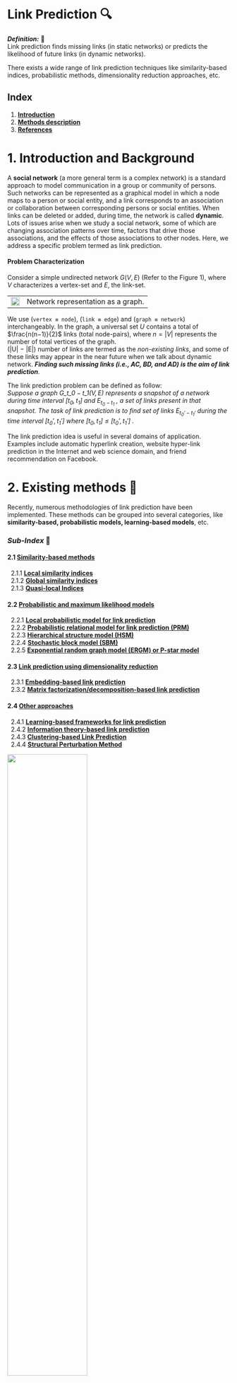 # **Link Prediction** :mag:
***Definition:*** :key:<br>
Link prediction finds missing links (in static networks) or predicts the likelihood of future links (in dynamic networks).

There exists a wide range of link prediction techniques like similarity-based indices, probabilistic methods, dimensionality reduction approaches, etc.

## **Index**
1. [**Introduction**](#1-introduction-and-background)
2. [**Methods description**](#2-existing-methods-📑)
3. [**References**](#references)


# 1. **Introduction and Background**
A **social network** (a more general term is a complex network) is a standard approach to model communication in a group or community of persons. Such networks can be represented as a graphical model in which a node maps to a person or social entity, and a link corresponds to an association or collaboration between corresponding persons or social entities. When links can be deleted or added, during time, the network is called **dynamic**. Lots of issues arise when we study a social network, some of which are changing association patterns over time, factors that drive those associations, and the effects of those associations to other nodes. Here, we address a specific problem termed as link prediction.

#### **Problem Characterization**
Consider a simple undirected network $G(V, E)$ (Refer to the Figure 1), where $V$ characterizes a vertex-set and $E$, the link-set.

|   |   |
| - | - |
|<img src="imgs/img1.png" width="100%" height="100%"> | Network representation as a graph. |



We use (`vertex ≡ node`), (`link ≡ edge`) and (`graph ≡ network`) interchangeably. In the graph, a universal set $U$ contains a total of $\frac{n(n−1)}{2}$ links (total node-pairs), where $n = |V|$ represents the number of total vertices of the
graph. <br>
(|U| − |E|) number of links are termed as the *non-existing links*, and some of these links may appear in the near future when we talk about dynamic network. ***Finding such missing links (i.e., AC, BD, and AD) is the aim of link prediction***.

The link prediction problem can be defined as follow:<br>
*Suppose a graph* $\mathit{G\_{t\_0 − t\_1} (V, E)}$ *represents a snapshot of a network during time interval* $\mathit{[t_0 ,t_1]}$ *and* $\mathit{E_{t_0 − t_1}}$ *, a set of links  present in that snapshot. The task of link prediction is to find set of links* $\mathit{E_{t_0' − t_1'}}$ *during the time interval* $\mathit{[t_0' ,t_1']}$ *where* $\mathit{[t_0 ,t_1] \leq [t_0' ,t_1']}$ *.*

The link prediction idea is useful in several domains of application. Examples include automatic hyperlink creation, website hyper-link prediction in the Internet
and web science domain, and friend recommendation on Facebook.

# 2. **Existing methods** :bookmark_tabs:
Recently, numerous methodologies of link prediction have been implemented. These methods can be grouped into several categories, like **similarity-based, probabilistic models, learning-based models**, etc.

### ***Sub-Index*** :open_file_folder:
#### 2.1 [**Similarity-based methods**](#21-similarity-based-methods) <br>
&nbsp;&nbsp;2.1.1 [**Local similarity indices**](#211-local-similarity-indices)<br>
&nbsp;&nbsp;2.1.2 [**Global similarity indices**](#212-global-similarity-indices)<br>
&nbsp;&nbsp;2.1.3 [**Quasi-local Indices**](#213-quasi-local-indices)<br>
#### 2.2 [**Probabilistic and maximum likelihood models**](#22-probabilistic-and-maximum-likelihood-models) <br>
&nbsp;&nbsp;2.2.1 [**Local probabilistic model for link prediction**](#221-local-probabilistic-model-for-link-prediction)<br>
&nbsp;&nbsp;2.2.2 [**Probabilistic relational model for link prediction (PRM)**](#222-probabilistic-relational-model-for-link-prediction-prm)<br>
&nbsp;&nbsp;2.2.3 [**Hierarchical structure model (HSM)**](#223-hierarchical-structure-model-hsm)<br>
&nbsp;&nbsp;2.2.4 [**Stochastic block model (SBM)**](#224-stochastic-block-model-sbm)<br>
&nbsp;&nbsp;2.2.5 [**Exponential random graph model (ERGM) or P-star model**](#225-exponential-random-graph-model-ergm-or-p-star-model)<br>
#### 2.3 [**Link prediction using dimensionality reduction**](#23-link-prediction-using-dimensionality-reduction) <br>
&nbsp;&nbsp;2.3.1 [**Embedding-based link prediction**](#231-embedding-based-link-prediction)<br>
&nbsp;&nbsp;2.3.2 [**Matrix factorization/decomposition-based link prediction**](#232-matrix-factorizationdecomposition-based-link-prediction)<br>
#### 2.4 [**Other approaches**](#24-other-approaches) <br>
&nbsp;&nbsp;2.4.1 [**Learning-based frameworks for link prediction**](#241-learning-based-frameworks-for-link-prediction)<br>
&nbsp;&nbsp;2.4.2 [**Information theory-based link prediction**](#242-information-theory-based-link-prediction)<br>
&nbsp;&nbsp;2.4.3 [**Clustering-based Link Prediction**](#243-clustering-based-link-prediction)<br>
&nbsp;&nbsp;2.4.4 [**Structural Perturbation Method**](#244-structural-perturbation-method)<br>

<img src="imgs/img2.jpg" width="60%" height="60%"> 

## 2.1 **Similarity-based methods**
Similarity-based metrics are the simplest one in link prediction, in which for each pair $x$ and $y$, a similarity score $S(x, y)$ is calculated. The score $S(x, y)$ is based on the structural or node’s properties of the considered pair. The non-observed links (i.e., $U − E^T$ ) are assigned scores according to their similarities. **The pair of nodes having a higher score represents the predicted link between them**. The similarity measures between every pair *can be calculated using several properties of the network*, one of which is structural property. Scores based on this property can be grouped in several categories like **local and global**, and so on.

### 2.1.1 **Local similarity indices**
Local indices are generally calculated using information about common neighbors and node degree. These indices **consider immediate neighbors of a node**. The following are some examples of local similarity indices with a description and method to calculate them:
- `Common Neighbors (CN)`: In a given network or graph, the size of common neighbors for a given pair of nodes $x$ and $y$ is calculated as the size of the intersection of the two nodes neighborhoods ( $\Gamma$ ).
    $$S(x, y) = |\Gamma(x) \cap \Gamma(y)|$$
    The likelihood of the existence of a link between x and y increases with the number of common neighbors between them.
- `Jaccard Coefficient`: This metric is similar to the Common Neighbors. Additionally, it normalizes the above score, as given below:
    $$S(x, y) = \frac{|\Gamma(x) \cap \Gamma(y)|}{|\Gamma(x) \cup \Gamma(y)|}$$
    The Jaccard coefficient is defined as the probability of selection of common neighbors of pairwise vertices from all the neighbors of either vertex. The pairwise Jaccard score increases with the number of common neighbors between the two vertices considered. Some researcher (**Liben-Nowell et al.**) demonstrated that this similarity metric **performs worse** as compared to Common Neighbors.
- `Adamic/Adar Index (AA)`: Adamic and Adar presented a metric to calculate a similarity score between two web pages based on shared features, which are further used in link prediction after some modification
    $$S(x, y) = \sum_{z \in \Gamma(x) \cap \Gamma(y)} \frac{1}{log k_z}$$
    where $k_z$ is the degree of the node $z$. It is clear from the equation that more weights are assigned to the common neighbors having smaller degrees. This is also intuitive in the real-world scenario, for example, a person with more number of friends spend less time/resource with an individual friend as compared to the less number of friends.
- `Preferential Attachment (PA)`: The idea of preferential attachment is applied to generate a growing scale-free network. The term **growing** represents the incremental nature of nodes over time in the network. The likelihood incrementing new connection associated with a node $x$ is proportional to $k_x$ , the degree of the node. Preferential attachment score between two nodes x and y can be computed as:
    $$S(x, y) = k_x k_y$$
    This index shows the worst performance on most networks. The **simplicity**
(as it requires the least information for the score calculation) and the **computational time** of this metric are the main advantages. PA shows better results if larger degree nodes are densely connected, and lower degree nodes are rarely connected. In the above equation, summation can also be used instead of multiplication as an aggregate function.
- `Resource Allocation Index (RA)`: Consider two non-adjacent vertices $x$ and $y$. Suppose node $x$ sends some resources to $y$ through the common nodes of both $x$ and $y$ then the similarity between the two vertices is computed in terms of **resources sent** from $x$ to $y$. This is expressed mathematically as:
    $$S(x, y) = \sum_{z \in \Gamma(x) \cap \Gamma(y)} \frac{1}{k_z}$$
    The difference between **RA** and **AA** is that the RA index heavily penalizes to higher degree nodes compared to the AA index. Prediction results of these indices become almost the same for smaller average degree networks. This index
shows good performance on heterogeneous networks with a high clustering coefficient, especially on transportation networks.
- `Cosine similarity or Salton Index (SI)`: This similarity index between two records (documents) is measured by calculating the Cosine of the angle between them. The metric is all about the orientation and not magnitude. The Cosine similarity can be computed as
    $$S(x, y) = \frac{|\Gamma(x) \cap \Gamma(y)|}{\sqrt{(k_x k_y)}}$$
- `Sorensen Index`: It is very similar to the Jaccard index. **McCune et al.** show that it **is more robust than Jaccard against the outliers**.
    $$S(x, y) = \frac{2|\Gamma(x) \cap \Gamma(y)|}{k_X + k_y}$$
- `CAR-based Common Neighbor Index (CAR)`: CAR-based indices are presented based on the assumption that the link existence between two nodes is more likely if their common neighbors are members of a local community (local-community-paradigm (LCP) theory). In other words, the likelihood existence increases with the number of links among the common neighbors (local community links (LCLs)) of the seed node pair as described in the following figure.
    $$S(x, y) = CN(x, y) \text{ x } LCL(x, y) = CN(x, y) \text{ x } \sum_{z \in \Gamma(x) \cap \Gamma(y)} \frac{|\gamma(z)|}{2} $$
    where $CN(x, y) = |\Gamma(x) ∩ \Gamma(y)|$ is number of common neighbors. $LCL(x, y)$ refers to the number of local community links which are defined as the links among the common neighbors of seed nodes x and y. $\gamma(z)$ is the subset of neighbors of node $z$ that are also common neighbors of $x$ and $y$. <br>
    <img src="imgs/img3.png" width="70%" height="70%"> 
- `CAR-based Adamic/Adar Index (CAA)`: If $LCL$ is considered as an accuracy enhancer, then the $CAA$ index is obtained by incorporating the $LCL$ theory to the well known AA index and mathematically expressed by the equation given below.
    $$S(x, y) = \sum_{z \in \Gamma(x) \cap \Gamma(y)} \frac{|\gamma(z)|}{\log_2(k_z)} $$
- `CAR-based Resource Allocation Index (CRA)`: Is a general application of the LCL theory to other indices and generate the CRA index by incorporating this concept into the existing RA index of the literature. Mathematically, the CRA can be expressed as
    $$S(x, y) = \sum_{z \in \Gamma(x) \cap \Gamma(y)} \frac{|\gamma(z)|}{k_z}$$
- `CAR-based Preferential Attachment Index (CPA)`: This is the preferential attachment index based on the CAR index. CPA is obtained by incorporating the LCL theory to the original PA method and expressed mathematically by
    $$S(x, y) = e_x e_y + e_x CAR(x, y) + e_y CAR(x, y) + CAR(x, y)^2$$
    where $e_x$ is the number of neighbors of $x$ not shared by $y$ and $CAR(x, y)$ is the similarity score of the node pair $x$ and $y$ using CAR index. <br>
    CAR-based methods listed above show the best performance on LCP networks. The LCP networks are related to dynamic and heterogeneous systems and facilitate network evolution of social and biological networks.
- `Hub Promoted Index (HPI)`: This similarity index promotes the formation of links between the sparsely connected nodes and hubs. It also tries to prevent links formation between the hub nodes. This similarity metric can be expressed mathematically as
    $$S(x, y) = \frac{|\Gamma(x) \cap \Gamma(y)|}{min(k_x, k_y)}$$
- `Hub Depressed Index (HDI)`: This index is the same as the previous one but with the opposite goal as it avoids the formation of links between hubs and low degree nodes in the networks. The Hub depressed index promotes the links evolution between the hubs as well as the low degree nodes. The mathematical expression for this index is given below.
    $$S(x, y) = \frac{|\Gamma(x) \cap \Gamma(y)|}{max(k_x, k_y)}$$
- `Local Naive Bayes-based Common Neighbors (LNBCN)`: The above similarity indices are somehow based on common neighbors of the node pair where each of the which are equally weighted. This method is based on the Naive Bayes theory and arguments that different common neighbors play different role in the network and hence contributes differently to the score function computed for non-observed node pairs
    $$S(x, y) = \sum_{z \in \Gamma(x) \cap \Gamma(y)} [log(\frac{C(z)}{1 - C(z)}) + log(\frac{1 - \rho}{\rho})]$$
    where $C(z)$ is node clustering coefficient and $\rho$ is the network density expressed as
    $$\rho = \frac{|E|}{n(n-1)/2}$$
- `Leicht-Holme-Newman Local Index (LHNL)`: The logic below this index is that two vertices are similar to each other if their corresponding neighbors are self-similar to themselves. This score is defined by the ratio of the path of length two that exits between two vertices and the expected path of the same length between them.
    $$S(x, y) = \frac{|\Gamma(x) \cap \Gamma(y)|}{k_x k_y}$$
- `Node Clustering Coefficient (CCLP)`: This index is also based on the clustering coefficient property of the network in which the clustering coefficients of all the common neighbors of a seed node pair are computed and summed to find the final similarity score of the pair. Mathematically
    $$S(x, y) = \sum_{z \in \Gamma(x) \cap \Gamma(y)} C(z)$$
    where
    $$C(z) = \frac{t(z)}{k_z(k_z - 1)}$$
    is clustering coefficient of the node $z$ and $t(z)$ is the total triangles passing through the node $z$.
- `Node and Link Clustering coefficient (NLC)`: This similarity index is based on the basic topological feature of a network called ”*Clustering Coefficient*”. The
clustering coefficients of both nodes and links are
incorporated to compute the similarity score.
    $$S(x, y) = \sum_{z \in \Gamma(x) \cap \Gamma(y)} \frac{|\Gamma(x) \cap \Gamma(z)|}{k_z -1} \text{ x }C(z) + \frac{|\Gamma(y) \cap \Gamma(z)|}{k_z -1} \text{ x }C(z)$$

<br>

### 2.1.2 **Global similarity indices**
Global indices are computed using entire topological information of a network. The computational complexities of such methods are higher and seem to be infeasible for large networks.
- `Katz Index`([reference paper](https://link.springer.com/article/10.1007/BF02289026)): This index can be considered as a variant of the shortest path metric. It directly aggregates over all the paths between x and y and dumps exponentially for longer paths to penalize them. It can be expressed mathematically as:
    $$S(x, y) = \sum_{l = 1}^{\infty}\beta^l|paths_{x, y}^{<l>}| = \sum_{l = 1}^{\infty}\beta^l(A)^l_{x, y}$$
    where, $paths_{x, y}^{<l>}$ is considered as the set of total $l$ length paths between $x$ and $y$, $\beta$ is a damping factor that controls the path weights and A is the adjacency matrix. For the convergence of above equation,
    $$\beta < \frac{1}{\lambda_1} $$
    where $\lambda_1$ is the maximum eigenvalue of the matrix A. <br>
    If 1 is added to each element of the diagonal of the resulting similarity matrix S, this expression can be written in matrix terms as
    $$S = \beta AS + I$$
    where $I$ is the identity matrix of the proper dimension. The similarity between all pairs of nodes can be directly computed using the closed-form by rearranging for $S$ in the previous expression and subtracting the previously added 1 to the elements in the diagonal. Katz score for each pair of nodes in the network is calculated by finding the similarity matrix as
    $$S = (I − \beta A)^{− 1} − I$$
    The computational complexity of the given metric is high, and it can be roughly estimated to be cubic complexity which is not feasible for a large network.
- `Random Walk with Restart (RWR)`: Let $\alpha$ be a probability that a random walker iteratively moves to an arbitrary neighbor and returns to the same starting vertex with probability $(1 − \alpha)$. Consider $q_{xy}$ to be the probability that a random walker who starts walking from vertex $x$ and located at the vertex $y$ in steady-state. Now, this probability of walker to reach the vertex $y$ is expressed mathematically as
    $$\overrightarrow{q_x} = \alpha P^T \overrightarrow{q_x} + (1-\alpha) \overrightarrow{e_x}$$
    where $\overrightarrow{e_x}$ is the seed vector of length $|V|$ (i.e., the total number of vertices in the graph). This vector consists of zeros for all components except the elements $x$ itself. The transition matrix $P$ can be expressed as
    $$\overrightarrow{q_x} = (1-\alpha)(I - \alpha P^T)^{-1} \overrightarrow{e_x}$$
    Since this similarity is not symmetric, the final score between the node pair (x, y) can be computed as
    $$S(x, y) = q_{xy} + q_{yx}$$
    It is clear from the above equation that matrix inversion is required to solve, which is quite expensive and prohibitive for large networks.
- `Shortest Path`: The inverse relation between the similarity and length of the shortest path is captured by the following mathematical equation given below.
    $$S(x, y) = -|d(x, y)|$$
    where Dijkstra algorithm is applied to efficiently compute the shortest path d(x, y) between the node pair (x, y). The prediction accuracy of this index is low compared to most local indices.
- `Leicht-Holme-Newman Global Index (LHNG)`: This global index is based on the principle that two nodes are similar if either of them has an immediate neighbor, which is similar to the other node. This is a recursive definition of similarity where a termination condition is needed. The termination condition is introduced in terms of self-similarity, i.e., a node is similar to itself. Thus, the similarity score equation consists of two terms: first, the neighbor similarity, and the second, self-similarity, as given below.
    $$S(x, y) = \phi  \sum_z A_{x, z} S_{z, y} + \psi \delta_{x, y}$$
    Here, the first term is neighborhood similarity and the second term is self-similarity. $\psi$ and $\phi$ are free parameters that make a balance between these two terms. When the free parameter $\psi$ = 1, this index resembles to the Katz index.
- `Cosine based on L+ (Cos+)`: Laplacian matrix is extensively used as an alternative representation of graphs in spectral graph theory. This matrix can be defined as $L = D − A$, where, $D$ is the diagonal matrix consisting of the degrees of each node of the matrix and $A$ is the adjacency matrix of the graph. The pseudo-inverse of the matrix defined by Moore-Penrose is represented as $L^+$ and each entry of this matrix is used to represent the similarity score between the two corresponding nodes. The most common way to compute this pseudo-inverse is by computing the **singular value decomposition (SVD)** of the Laplacian matrix [ $(L = U \Sigma V^T) $, where $U$ and $V$ are left and right singular vectors of $SVD$ ] as follows
    $$L^+ = V \Sigma^+ U^T$$
    $\Sigma^+$ is obtained by taking the inverse of each nonzero element of the $\Sigma$. Further, the similarity between two nodes $x$ and $y$ can be computed using any inner product measure such as Cosine similarity given as
    $$S(x, y) = \frac{L_{x, y}^+}{\sqrt{L_{x, x}^+ L_{y, y}^+}}$$
- `Average Commute Time (ACT)`: This index is based on the random walk concept. A random walk is a Markov chain which describes the movements of a walker. It defined as the average number of movements/steps required by a random walker to reach the destination node $y$, and come back to the starting node $x$. If $m(x, y)$ be the number of steps required by the walker to reach $y$ from $x$, then the following expression captures this concept.
    $$n(x, y) = |E| (l_{xx}^+ + l_{yy}^+ - 2l_{xy}^+) $$
    where $l_{xy}^+$ denotes the $(x, y)$ entry of the matrix $L^+$ . Pseudo-inverse of the Laplacian, $L^+$ can be computed as
    $$L^+ = (L - \frac{ee^T}{n})^{-1} + \frac{ee^T}{n}$$
    where $e$ is a column vector consisting of 1’s. <br>
    Smaller value of this equation will represent higher similarity. The final expression is the following
    $$S(x, y) = \frac{1}{l_{xx}^+ + l_{yy}^+ - 2l_{xy}^+}$$
- `Normalized Average Commute Time (NACT)`: This is a variant of ACT that takes into account node degrees. For a high degree node (hub) $y$, $m(x, y)$ is usually small regardless of $x$, the similarity measure is normalized with stationary distribution $\pi$ of the Markov chain describing random walker on the graph. This normalized measure can be computed with the following equation
    $$S(x, y) = \frac{1}{(m(x, y)\pi_y + m(y, x)\pi_x)}$$
- `Matrix Forest Index (MF)`: his index is based on the concept of spanning tree which is defined as the subgraph that spans total nodes without forming any cycle. The spanning tree may contain total or less number of links as compared to the original graph. Chebotarev and Shamis proposed a theorem called matrix-forest theorem which states that the number of spanning tree in a graph is equal to the co-factor of any entry of Laplacian matrix of the graph. Here, the term forest represents the union of all rooted disjoint spanning trees. The similarity between two nodes $x$ and $y$ can be computed with the equation given below
    $$S = (I + L)^{-1}$$
    where $(I + L)\_{(x,y)}$ is the number of spanning rooted forests ( $x$ as root ) consisting of both the nodes $x$ and $y$. Moreover, this quantity is equal to the co-factor of $(I + L)_{(x,y)}$ .
- `SimRank`: This is a measure of structural context similarity and shows object-to-object relationships. It is not domain-specific and recommends to apply in directed or mixed networks. The basic assumption of this measure is that two objects are similar if they are related to similar objects. SimRank computes how soon two random walkers meet each other, starting from two different positions. This measure can be represented in matrix form as
    $$S(x,y) = \alpha W^T SW + (1 - \alpha)I$$
    where, $\alpha \in (0, 1)$ is a constant. $W$ is the transformation matrix and computed by normalizing each column of adjacency matrix $A$ as $W_{ij} = \frac{a_{ij}}{\sum_{k=1}^{n}}$ <br>
    The computational complexity of this measure is high for a large network, and to reduce its time, the authors suggest pruning recursive branches.
- `Rooted Pagerank (RPR)`: The idea of PageRank was originally proposed to rank the web pages based on the importance of those pages. The algorithm is based on the assumption that a random walker randomly goes to a web page with probability $\alpha$ and follows hyper-link embedded in the page with probability $(1 − \alpha)$. Chung et al. used this concept incorporated with a random walk in link prediction framework. The importance of web pages, in a random walk, can be replaced by stationary distribution. The similarity between two vertices $x$ and $y$ can be measured by the stationary probability of $y$ from $x$ in a random walk where the walker moves to an arbitrary neighboring vertex with probability $\alpha$ and returns to $x$ with probability $(1 − \alpha)$. Mathematically, this score can be computed for all pair of vertices as
    $$RPR = (1 - \alpha)(I - \alpha \hat{N})^{-1}$$
    where $\hat{N} = D^{−1} A$ is the normalized adjacency matrix with the diagonal degree matrix $D[i, i] = \sum_j A[i, j]$.

<br>

### 2.1.3 **Quasi-local Indices**
Quasi-local indices have been introduced as a trade-off between local and global approaches or performance and complexity. These metrics are as efficient to compute as local indices. Some of these indices extract the entire topological information of the network. The time complexities of these indices are still below compared to the global approaches.
- `Local Path Index (LP)`: This metric has the intent to furnish a good trade-off between accuracy and computational complexity. The metric is expressed mathematically as 
    $$S^{LP} = A^2 + \epsilon A^3$$
    where $|epsilon$ represents a free parameter. Clearly, the measurement converges to common neighbor when $\epsilon = 0$. If there is no direct connection between $x$ and $y$, $(A^3)_{xy}$ is equated to the total different paths of length 3 between $x$ and $y$. The index can also be expanded to generalized form
    $$S^{LP} = A^2 + \epsilon A^3 + \epsilon^2 A^4 + ... + \epsilon^{(n−2)} A^n$$
    where $n$ is the maximal order. Computing this index becomes more complicated with the increasing value of $n$. The LP index outperforms the proximity-based indices, such as RA, AA, and CN.
- `Path of Length 3 (L3)`: Georg Simmel, a German sociologist, first coined the concept “triadic closure” and made popular by Mark Granovetter in his work “*The Strength of Weak Ties*”. The authors proposed a similarity index in protein-protein interaction (PPI) network, called ***path of length 3 (or L3)*** published in the Nature Communication. They experimentally show that the triadic closure principle (TCP) does not work well with PPI networks. They showed the paradoxical behavior of the TCP (i.e., the path of length 2), which does not follow the structural and evolutionary mechanism that governs protein interaction. The TCP predicts well to the interaction of self-interaction proteins (SIPs), which are very small (4%) in PPI networks and fails in prediction between SIP and non SIP that amounts to 96%. They showed that the L3 index performs well in such conditions and give mathematical expression to compute this index as
    $$S(x, y) = \sum \frac{a_{x,u} a_{u,v} a_{v,y}}{k_u k_v}$$
- `Similarity based on Local Random Walk and Superposed Random Walk (LRW and SRW)`: This metric propose a new similarity measures by exploiting the random walk concept on graphs with limited walk steps. They defined node similarity based on random walks of lower computational complexity compared to the other random walk based methods. Given a random walker, starting from the node $x$, the probability of reaching the random walker to the node $y$ in $t$ steps is
    $$\overrightarrow{\pi}\_x(t) = P^T \overrightarrow{\pi}\_x(t-1)$$
    where $\overrightarrow{\pi}\_x(0)$ is a column vector with $x^{th}$ element as 1 while others are 0’s and $P^T$ is the transpose of the transition probability matrix $P$. $P_{xy}$ entry of this matrix defines the probability of a random walker at node $x$ will move to the next node $y$. It is expressed as $P_{xy} = \frac{a_{kx}}{k_x}$ , where $a_{xy}$ is 1 when there is a link between $x$ and $y$ and 0, otherwise. The authors computed the similarity score ( $LRW$ ) between two nodes based on the above concept as
    $$S^{LRW}(x, y) = \frac{k_x}{2|E|}\pi_{xy}(t) + \frac{k_y}{2|E|}\pi_{xy}(t)$$
    This similarity measure focus on only few steps covered by the random walker (hence quasi-local) and not the stationary state compared to other approaches. <br> 
    Random walk based methods suffer from the situation where a random walker moves far away with a certain probability from the target node whether the target node is closer or not. This is an obvious problem in social networks that show a high clustering index i.e., clustering property of the social networks. This degrades the similarity score between the two nodes and results in low prediction accuracy. One way to counter this problem is that continuously release the walkers at the starting point, which results in a higher similarity between the target node and the nearby nodes. By superposing the contribution of each walker (walkers move independently), SRW is expressed as
    $$S^{SRW} (x, y) (t) = \sum_{l=1}^{t} S^{LRW} (l)$$

### **Some Remarks**:
Similarity-based approaches mostly focus on the structural properties of the networks to compute the similarity score. <br> 
***Local approaches*** consider, in general, neighborhood information (direct neighbors or neighbors of neighbor), which take less time for computation. This is the property that makes the local approaches feasible for massive real-world network datasets.  <br>
***Global approaches*** consider the entire structural information of the network; that is why time required to capture this information is more than local and quasi-local approaches. Also, sometimes, entire topological information may not be available at the time of computation, especially in a decentralized environment. So, parallelization over the global approaches may not possible or very complex compared to the local and quasi-local approaches. The performance or prediction accuracy of these approaches (i.e., global approaches) is better compared to local and quasi-local. <br>
***Quasi-local approaches*** extract more structural information than local and somehow less information compared to the global.

## 2.2 **Probabilistic and maximum likelihood models**
For a given network $G(V, E)$, ***the probabilistic model optimizes an objective function to set up a model that is composed of several parameters***. Observed data of the given network can be estimated by this model nicely. At that point, the likelihood of the presence of a non-existing link $(i, j)$ is evaluated using conditional probability $P(A_{i j} = 1 | \Theta )$. Several `probabilistic models` and `maximum likelihood models` have been proposed in the literature to **infer missing links in the networks**. 

**The probabilistic models normally require more information like node or edge attribute knowledge in addition to structural information** Extracting these attribute information is not easy; moreover, the parameter tuning is also a big deal in such models that limit their applicability. *Maximum likelihood methods are complex and time-consuming*, so these models are not suitable for real large networks.

### 2.2.1 **Local probabilistic model for link prediction**
**Wang et al.** proposed a `local probabilistic model` for link prediction in an *undirected network*. They employed three different types of features viz., topological, semantic, and cooccurrence probability features extracted from different sources of information.

They presented an idea of a central neighborhood set derived from the local topology of the considered node-pair, which is relevant information for the estimation of a link between them. They computed non-derivable frequent itemsets (i.e., those itemsets whose occurrence statistics can not be derived from other itemset patterns) from the network events log data, which is further used as training data for the model. An event corresponds to a publication of a paper (i.e., authors’ interactions in the paper is a an event, and a set of such events is the event log) in the Coauthorship network. The model is shown in the following Figure, which considers the approach described below.

<img src="imgs/img7.png" width="80%" height="60%">


First, the central neighborhood set between $x$ and $y$ is calculated based on local event log data. One of the usual ways to find the central neighborhood set is to find the **shortest path between two vertices of specified length**, and the vertices are lying on this path can be included in the required set. There can be more than one shortest path between two vertices, so more neighborhood sets can be possible. Neighborhood sets of shorter lengths and more frequent (frequency score is used when more shortest paths of the same length are available) are chosen for the central neighborhood set. The authors considered the shortest path up to length 4 since the nodes lying on the shorter length path are more relevant.

In the second step, for a given central neighborhood set, non-derivable frequent itemsets are used to learn the local probabilistic model. **Calders et al.** proposed a depth-first search method to calculate non-derivable itemsets and the same algorithm used by the authors. Why non-derivable frequent itemsets? **Pavlov et al.** first introduced the concept of frequent itemset to construct an `MRF`. They argued that a $K-itemset$ and its support represents a $K-way$ statistics, which can be viewed as a constraint on the true underlying distribution that generates the data. Given a set of itemset constraints, a maximum entropy distribution satisfying all these constraints is selected as the estimate for the true underlying distribution. This maximum entropy distribution is equivalent to an `MRF`. Since the number formed links are very few compared to all possible links in a sparse network, the authors used a support threshold of one to extract all frequent itemsets. Theses extracted itemsets are large in number that results in expensive learning for the `MRF`. To reduce this cost, only non-derivable itemsets are extracted. They find all such itemsets that lie entirely within the central neighborhood set. Using these itemsets, a `Markov Random Field` is **learned**.

In the last step, the `iterative scaling algorithm` is used to learn a local `MRF` for the given central neighborhood set. This process continues overall itemset constraints and continuously updates the model until the model converges. Once the model learning process is over, one can infer the co-occurrence probability by computing the marginal probability over the constructed model. The `Junction tree inference algorithm` is used to infer co-occurrence probability. The algorithm to induce co-occurrence probability feature for a pair of vertices can be found in [Local Probabilistic Models for Link Prediction](https://static.aminer.org/pdf/PDF/000/303/209a_parameterized_probabilistic_model_of_network_evolution_for_supervised_link.pdf).

### 2.2.2 **Probabilistic relational model for link prediction (PRM)**
Existing works show that **node attributes play a significant role to improve the link prediction accuracy**. However, **no generic framework is available to incorporate node and link attributes** and hence, not applicable to all scenarios. To this end, **the probabilistic model is a good and concrete solution that provides a systematic approach to incorporate both node and link attributes in the link prediction framework**. Pioneering works on `PRM` include **Getoor et al.** study on directed networks, **Taskar et al.** [85] study on undirected networks, **Jennifer Neville** work on for both networks, etc. published in `JMLR` is based on `Relational Bayesian network (RBN)` where relation links are directed and published in NIPS is based on `Relational Markov network (RMN)` where relational links are undirected.

`PRM` was originally designed for attribute prediction in relational data, and it later extended to link prediction task. The authors employed the attribute prediction framework to link prediction. This casting can be understood with the following example:
- Consider the problem of link prediction in a coauthorship network. Non-relational frameworks of link prediction consider only one entity type “*person*” as node and one relationship; however, relational framework (`PRMs`) include more entity types like article, conference venue, institution, etc. Each entity can have attributes like a person (attributes: name, affiliation institute, status (student, professor)), article (attributes: publication year, type (regular, review)), etc. Several relational links may possible among these entities like advisor-advisee/research scholar relation between two persons, author relationship between person and paper entities, and paper can be related to the conference venue with publish relationship. Moreover, relationships (links) among these entities can also have attributes viz., exists (if there is a link between the two involved entities), or not-exist (no link between the involved entities). This way, the link prediction can be reduced to an attribute prediction framework/model.

During the model training, a single link graph is constructed that incorporates above heterogeneous entities and relationships among them. Model parameters are estimated discriminatively to maximize the probability of the link existence and other parameters with the given graph attribute information. The learned model is then applied using probabilistic inference to predict missing links. 


### 2.2.3 **Hierarchical structure model (HSM)**

These models are based on the assumption that the structures of many real networks are hierarchically organized, where nodes are divided into groups, which are further subdivided into subgroups and so forth over multiple scales. Some representative work systematically encodes such structures from network data to build a model that estimates model parameters using statistical methods. These parameters are then used in estimating the link formation probability of unobserved links.

Some studies suggest that many real networks, like biochemical networks (protein interaction networks, metabolic networks, or genetic regulatory networks), Internet domains, etc. are hierarchically structured. In hierarchical networks, vertices are divided into groups, which are further sub-divided into subgroups and so forth over multiple scales. **Clauset et al.** proposed a probabilistic model that takes a hierarchical structure of the network into account. The model infers hierarchical information from the network data and further applies it to predict missing links.

The hierarchical structures are represented using a tree (binary), or dendrogram, where, the leaves (i.e., $n$ ) represent the number of total vertices in the network and each internal vertex out of ( $n - 1$ ) corresponds to the group of vertices descended from it. Each internal vertex $r$ is associated with a probability $p_r$ , then the existing edge probability $p_{xy}$ between two vertices $x$ and $y$ is given by $p_{xy} = p_r$ where, $r$ is their lowest common ancestor. The hierarchical random graph is then, represented by the dendrogram $D^{\star}$ with the set of probability $\\{ p_r \\}$ as $\left( D^{\star},\\{p_r\\} \right)$. Now the learning task is to find the hierarchical random graph(s) that best estimates the observed real-world network data. Assuming all possible dendrograms to be equally likely, Bayes theorem says that the probability of the dendrogram $\left(D^{\star}, \\{p_r\\} \right)$ that best estimates the data is proportional to the posterior probability or likelihood, $L$ from which the model generates the observed network and our goal is to maximize $L$ . The likelihood of a hierarchical random graph $\left(D^{\star},\\{p_r\\} \right)$ is computed using the following equation

$$
    L(D^{\star}, \\{p_r\\}) = \prod_{r \in D^{\star}} p_r^{E_r} (1-p_r)^{L_r R_r - Er},
$$

where $L_r$ and $R_r$ are the left and right subtree rooted at $r$, and $E_r$ is the number of links in the network whose endpoints have $r$ as their lowest common ancestor in $D^{\star}$ . The above equation assumes the convention $0^0 = 1$. For a given dendrogram $D^{\star}$ , it is easy to compute the probability $p_r$ that maximizes $L(D^{\star}, \\{p_r\\})$ i.e.

$$
    \overline{p_r} = \frac{E_r}{L_r R_r}.
$$

This can be understood with the following example illustrated in the next Figure. Now, this model can be used to estimate the missing links of the network as follows. Sample a large number of dendrograms with probability proportional to their likelihood. Then, compute the mean connecting probability $\overline{p_{xy}}$ of each nonexisting pair $(x, y)$ by averaging the corresponding probability $p_{xy}$ overall sampled dendrograms. Sort these vertices pairs scores in descending order and selects top-l links to be predicted.

|   |   |
| - | - |
|<img src="imgs/img8.png" width="100%" height="100%"> | An illustrating example of `HSM` <br> for a graph of 6 nodes and its <br> two possible dendrograms. <br> The internal nodes of each <br> dendrogram are labeled as <br> the maximum likelihood <br> probability $\overline{p}_r$. The likelihoods <br> of the left and the right dendrograms <br> are $L(D1) = (1/3)(2/3)^2 (1/4)^2(3/4)^6$ <br> $= 0.00165$, and <br> $L(D2) = (1/9)(8/9)^8 = 0.0433$. <br>Thus, the second (i.e., right) <br> dendrogram is most probable as it divides <br> the network in a balanced one at the first level. |

### 2.2.4 **Stochastic block model (SBM)**

Hierarchical structures may not represent most networks. A more general approach to represent these networks is block model where vertices are distributed (partitioned) into blocks or communities and the connecting probability between two vertices depends on blocks they belong to. **Guimera et al.**  presented a novel framework where stochastic block model representation of a network is employed to find missing and spurious links. The authors compute the reliability of the existence of links given an observed network that is further used to find missing links (non-existing links with higher reliabilities) and spurious links (existing links with lower probabilities).

The link reliability $R_{xy}$ between the two vertices $x$ and $y$ is

$$R_{xy} = p_{BM} (A_{xy} = 1 | A^0).$$

i.e. probability that the link truly exists given the observed network $A^0$, the block model $BM$ .

Generally, complex networks are outcomes of combination of mechanisms, including modularity, role structure, and other factors. In $SBM$, partitioning vertices of network based on these mechanisms may result in different block models that capture different correlations (patterns) of the network. Assume that no prior knowledge of suitable models, the reliability is expressed as

$$
    R_{xy} = \frac{1}{Z} \sum_{P \in P^{\star}} \left( \frac{l^{0}_{\sigma_x \sigma_y} + 1}{r^{0}_{\sigma_x \sigma_y + 2}} \right) \text{ exp } \left[ -H(P) \right],
$$

where the sum is over all possible partitions $P^{\star}$ of the network into groups, $\sigma_x$ and $\sigma_y$ are vertices $x$ and $y$ groups in partition $P$ respectively. Moreover, $l^0_1$ and $r^0_{\sigma_{\alpha} \sigma_{\beta}}$ are the number of links and maximum possible links in the observed network between groups $\alpha$ and $\beta$ . The function $H(P)$ is 

$$H(P) = \sum_{\alpha \leq \beta} \left[ \ln \left( r_{\alpha \beta} \right) + \ln \binom {r_{\alpha \beta}}{l^0_{\alpha \beta}} \right],$$


    
and $Z = \sum_{P \in P^{\star}} \text{ exp } \left[ -H(P) \right]$ .

Practically, solving equation $R_{xy} = \ldots$ , i.e., summing over all possible partitions is too complex even for a small network. However, the Metropolis algorithm can be used to correctly sample the relevant partitions and obtain link reliability estimates.

The authors employed the link reliability concept to find missing links and to identify the spurious link in the networks with the following procedure.

- $(i)$ Generate the observed network $A^0$ by removing/adding some random links (for finding missing/spurious links) from/to the true network $A^t$ . 
- $(ii)$ Compute the link reliability for non-observed links (i.e. non-existing $+$ missing/spurious links). 
- $(iii)$ Arrange these links with their reliability score in decreasing order and decide the top-l links as desired ones (i.e., missing/spurious links).

Probabilistic and maximum likelihood methods extract useful features and valuable correlation among the data using hierarchical and stochastic block models, which result in significant improvements in prediction results as compared to some similarity-based methods. However, these are **quite complex and time-consuming even on small datasets** that limit their applicability on large scale real-world network datasets.

### 2.2.5 **Exponential random graph model (ERGM) or P-star model**
`Exponential random graphs` were first first studied by `Holland and Leinhardt`. `ERGM` is an ensemble model where one defines it as consisting of a set of all simple undirected graphs and specifies a probability corresponding to each graph in the ensemble. Properties of the `ERGM` is computed by averaging over the ensemble. `Pan et al.` also proposed a similar probabilistic framework (ERGM) to find missing and spurious links in the network. They employed predefined structural Hamiltonian for the score computation. The Hamiltonian is selected based on some organizing principle such that the observed network can have lower Hamiltonian than its randomized one.

## 2.3 **Link prediction using dimensionality reduction**
The curse of dimensionality is a well-known problem in machine learning. Some researchers employ dimension reduction techniques to tackle the above problem and apply it in the **link prediction** scenario.

### 2.3.1 **Embedding-based link prediction**
The network embedding is considered as a dimensionality reduction technique in which higher $D$ dimensional nodes (vertices) in the graphs are mapped to a lower $d$ ( $d << D$ ) **dimensional representation (embedding)** space by preserving the node neighborhood structures. In other words, ***find the embedding of nodes to a lower d-dimensions such that similar nodes (in the original network) have similar embedding (in the representation space)***. <br>
In the Figure below you can see an application example of a dimensionality reduction technique to a graph that represent a social network. <br>
<img src="imgs/img4.png" width="80%" height="80%">

The main component of the network embedding is the encoding function or encoder $f_{en}$ that map each node to the embedding space
$$f_{en}(x) = z_x$$
where $z_x$ is the $d$-dimensional embedding of the node $x$. The embedding matrix is $Z \in R^{d x |V|}$ , each column of which represents an embedding vector of a node. <br> 
<img src="imgs/img5.png" width="80%" height="80%">

Now, a similarity function is $S(x, y)$ is defined that specifies how to model the vector (embedding) space relationships equivalent to the relationships in the original network, i.e.,
$$S(x, y) \approx z_x^T z_y$$

Here $S(x, y)$ is the function that reconstructs pairwise similarity values from the generated embedding. The term $S(x, y)$ is the one that differ according to the function used in different factorization-based embedding approaches.

For example, `graph factorization` directly employ adjacency matrix $A$ i.e. $(S(x, y) \overset{\Delta}{=} A_{(x,y)})$ to capture first order proximity, `GraRep` selects $(S(x, y) \overset{\Delta}{=} A^2_{(x,y)})$ and `HOPE` uses other similarity measures(e.g. Jaccard neighborhood overlap). Most embedding methods realize the reconstruction objective by minimizing the loss function, L
$$L = \sum_{(x, y) \in \{V x V \}} l(z_x^T z_y, S(x, y))$$

Once the previous equation is **converged** (i.e. **trained**), one can use the trained encoder to generate nodes embedding, which can further be employed to infer missing link and other downstream machine learning tasks.

Recently, some network embedding techniques have been proposed and applied successfully in link prediction problem. The `Laplacian eigenmaps`, `Logically linear embedding (LLE)`, and `Isomap` are examples based on the simple notion of embedding. Such embedding techniques are having quite complex in nature and face scalability issues. To tackle the scalability issue, graph embedding techniques have leveraged the sparsity of real-world networks. For example, `DeepWalk` extracts local information of truncated random walk and embeds the nodes in representation space by considering the walk as a sentence in the language model. It preserves higher order proximity by maximizing the probability of co-occurrence of random walk of length $2k + 1$ (previous and next $k$ nodes centered at a given node). `Node2vec` also uses a random walk to preserves higher order proximity but it is biased which is a trade-off between the `breadth-first search (BFS)` and `depth-first search (DFS)`.

The experimental results show that the `Node2vec` performs better than the `Deepwalk`.

In next step, **Trouillon et al.** introduced complex embedding in which simple matrix and tensor factorization have been used for link prediction that uses a vector with complex values. Such composition of complex embedding includes all possible binary relations especially symmetric and anti-symmetric relations. Recently, some more studies have been published in link prediction using embedding, for example, **Cao et al. subgraph embedding**, **Li et al. deep dynamic network embedding**, **Kazemi et al.**, etc. 

### 2.3.2 **Matrix factorization/decomposition-based link prediction**
From last decade, matrix factorization has been used in lots of papers based on link prediction and recommendation systems. Typically, the latent features are extracted and using these features, each vertex is represented in latent space, and such representations are used in a supervised or unsupervised framework for link prediction. To further **improve the prediction results, some additional node/link or other attribute information can be used**. In most of the works, non-negative matrix factorization has been used. Some authors also applied the singular value decomposition technique. Let the input data matrix is represented by $X = (x_1, x_2, ..., x_n)$ that contains $n$ data vectors as columns. Now, factorization of this matrix can be expressed as
$$X \approx FG^T$$
where $X \in R^{p x n}, F \in R^{p x k} , and G \in R^{n x k}$ . Here, $F$ contains the bases of the latent space and is called the basis matrix. $G$ contains combination of coefficients of the bases for reconstructing the matrix $X$ , and is called the coefficient matrix. $k$ is the dimension of latent space $(k < n)$. Several well-known matrix factorizations are expressed based on some constraints on either of the three matrices, for example
- `SVD`: $X_\pm \approx F_\pm G_\pm^T$
- `NMF`: $X_+ \approx F_+ G_+^T$
- `Semi-NMF`: $X_\pm \approx F_\pm G_+^T $
- `Convex-NMF`: $X_\pm \approx  X_\pm W_+ G_\pm^T $

In the above four equations, $Z_\pm$ represents the nature of the entries in the matrix $Z$, i.e. both positive and negative entries allowed in the matrix $Z$. In the last equation, $F = XW$ represents the convex combinations of the columns of $F$ . Generally, such a factorization problem can be modeled as the following `Frobenius norm optimization problem`
$$min_{f, g} ||X - FG^T||^2_{fro}$$
$$\text{subject to} F \ge 0, G \ge 0$$
Here $||Z||^2_{fro}$ is the frobenius norm of $Z$ and the constraints represent NMF factorization. However, any of the above four constraints can be used depending on the requirement of the problem underlying. <br>
After solving the above optimization problem, the similarity between a non-existing pair $(x, y)$ can be computed by the similarity of the $x^{th}$ and $y^{th}$ row vectors in the coefficient matrix $G$.

- `Acar et al.` expressed temporal link prediction as a matrix completion problem and solve it through the `matrix and tensor factorization`. They proposed a weighted method to collapsed the temporal data in a single matrix and factorize it using `CANDECOMP/PARAFAC (CP)` tensor decomposition method. 
- `Ma et al.` also applied matrix factorization to temporal networks where features of each network are extracted using `graph communicability` and then collapsed into a single feature matrix using `weighted collapsing tensor (WCT)`. They showed the equivalence between eigen decomposition of `Katz matrix` and `non-negative matrix factorization (NMF)` of the communicability matrix that serves as the foundation of their framework.
- `Menon et al.` proposed a work for structural link prediction. Here, the problem is modeled as `matrix completion problem`, and `matrix factorization` are used to solve it. They introduced a supervised matrix decomposition framework that learns latent (unobserved) structural features of the graph and incorporates it with additional node/link explicit feature information to make a better prediction. Additionally, they allowed the factorization model to solve class imbalance problem by optimizing ranking loss. 
- `Chen et al.` proposed a work, where the authors extracted topological matrix and attribute matrix and factorized these matrices using `non-negative matrix factorization`. The final score matrix is obtained by integrating these two matrices in the latent space.

## 2.4 **Other approaches**
### 2.4.1 **Learning-based frameworks for link prediction**
Earlier described approaches (e.g., similarity and probabilistic methods) deal with the computing a score of each non-observed link either by a similarity or a probabilistic function. However, **the link prediction problem can also be modeled as a learning-based model** to exploit graph topological features and attribute information. The problem is cast as a **supervised classification model** where a **point** (i.e., training data) **corresponds to a vertex-pair in the network**, and the **label** of the point **represents the presence or absence of an edge (link) between the pair**. <br>
In other words, _consider a vertex-pair_ $\mathit{(x, y)}$ _in the graph_ $\mathit{G(V, E)}$ _and the label of the corresponding data point in the classification model is_ $\mathit{l_{(x,y)}}$ . Then,

$$l_{(x, y)}= 
    \begin{cases} 
        +1 \ \text{ if } (x, y) \in E\\ 
        -1 \ \text{ if } (x, y) \notin E  
    \end{cases}
$$

**This is typically a binary classification task** where several classifiers (e.g., `decision tree, naive Bayes, support vector machine`, etc.) can be employed to predict the label of unknown data points (corresponding to missing links in the network). One of the major challenges of this model (i.e., machine learning) is the **selection of appropriate feature set**. Majority of the existing research works extract feature sets from the network topology (i.e., topological information of the network). These **features are generic** and domain-independent that are **applicable to any network**. Such features are typical, `neighborhood, and path-based features`.  <br>
Some other works concentrate on extracting node and edge features that play a crucial role to improve the performance of link prediction. The cost of extraction of such features is cheap and easy, while the main disadvantage is the domain-specific nature of them.

### 2.4.2 **Information theory-based link prediction**
Several complex networks have utilized the concept of **information theory to compute their complexity on different scales**. They defined several correlation measures and modeled some networks (e.g., `star, tree, lattice, ER graph`, etc.). **Bauer et al.** used the `maximum entropy principle` to assign a statistical weight to any graph and introduced random graph construction with arbitrary degree distribution.

**Tan et al.** posed the link prediction problem in the `framework of information theory`. They mainly focus on local assortativity to capture local structural properties of the network and showed that `mutual information (MI)` method performs well on both low and highly correlated networks. Motivated by, **Zhu, B. and Xia** added more local features (i.e., links information of neighbors of the seed nodes as well as their common neighbors) in their framework and called it as `neighbor set information (NSI) index`. Thus, they showed that the different features could be combined in an information-theoretic model to improve the link prediction accuracy.

**Xu et al.** considered path entropy as a similarity metric for the link prediction problem. The authors assumed that there is no correlation among the degrees of the nodes in the network. Consider the following notations based on their paper: $L^0_{xy}$ shows no link exists between two vertices $x$ and $y$, and the corresponding existence is represented by $L^1_{xy}$. Probability of existence of a link between the above two vertices is given as

$$
    P(L^1_{xy}) = 1 - P(L^0_{xy}) = 1 - \frac{C^{k_y}_{M-k_x}}{C^{k_y}_M}
$$

where $C_M^{k_Y}$ represents the number of candidate link sets for the vertex $y$ with all links incident with $y$ and $C^{k_y}_{M−k_x}$ denotes the number of candidate link sets for the vertex $y$ with all links incident with $y$ but none of them is incident with $x$. <br>
Outcome results on several networks demonstrate that the similarity index based on path entropy performs better than other indices in terms of prediction accuracy and precision. **Xu et al.** extend the previous work to the weighted network by considering the weight of the paths. Recently, some more efforts have been applied in this direction based on different features of the networks like influential nodes, combining node attributes with `structural similarity, local likelihood, and maximal entropy random walk`.

### 2.4.3 **Clustering-based Link Prediction**
**Huang** presented a paper on `graph topology-based link prediction` where a `generalized clustering coefficient` is used as a **predictive parameter**. The author introduces a **cycle formation model** that shows the relationship between link occurrence probability and its ability to form
different length cycles. This model suggests that the occurrence probability of a particular link depends on the number of different lengths cycles formed by adding this link. The model is based on the assumption of the stationary property of the degree of clustering of the network. This model captures longer cycles by extending the higher-order clustering coefficients and defines the generalized clustering coefficient $C(k)$ as
    
$$C(k) = \frac{\textit{number of j-length cycles}}{\textit{number of k-length paths}}$$

where $k$ is the **degree** of the cycle formation model.

The author treats the link occurrence probability as governed by $t$ link generation mechanisms $g(1), g(2),...,g(k)$ of cycle formation model, each described by a single parameter $c_1, c_2,...,c_k$ . The above mentioned link generation mechanism can be understood with the help of the Figure below. 

|   |   |
| - | - |
|<img src="imgs/img6.png" width="100%" height="100%"> | An example illustrating the cycle <br> formation link probability model. |

Consider a cycle formation model ( $CF (k)$ ) of degree $(k = 3)$. The Seed link $(x, y)$, here, can be generated by the following three
mechanisms:
- `random link occurrence g(1)`
- `length-2 cycle generation g(2)` i.e. $(x −a −y \text{ and } x −c −y)$
- `length-4 cycle generation g(3)` i.e. $(x −b −d −y)$. 

The main issue is to combine several generation mechanisms to compute total link occurrence probability. The author posits a method to combine both path and cycle (of different lengths) generation mechanism in the framework. The expected general clustering coefficient of degree $k$ for this model can be estimated as
$$E[C(k)] = f(c_1, c_2, ..., c_k) = \sum_{i} |G_i|p(G_i)p((e_{l, k+1} \in E|G_i)) $$
where $|G_i|$ is the number of subgraph possible corresponding to the graph pattern $G_i$, $p(G_i)$ is the probability of occurrence of one of such graphs $G_i$, and $p(e_{l,k+l})$ is the probability of edge $e_{l,l+1}$ to occur given the pattern $G_i$. Finally, given the coefficients, the probability of existence of link is
$$p_{x,y}(c_1, ..., c_k) = \frac{c_1 \prod_{i=2}^{k} c_i^{|path^i_{x,y}|}}{c_1 \prod_{i=2}^{k} c_i^{|path^i_{x,y}|} + (1-c_1)\prod_{i=2}^{k} (1-c_i)^{|path^i_{x,y}|}}$$

**Liu et al.** proposed degree related clustering coefficient to quantify the clustering ability of nodes. They applied the same to paths of shorter lengths and introduced a new index `Degree related Clustering ability Path (DCP)`. They performed the `degree of robustness (DR)` test for their index and showed that missing links have a small effect on the index. Recently **Wu et al.** extracted triangle structure information in the form of node clustering coefficient of common neighbors. Their experiments on several real datasets show comparable results to the `CAR` index. The same concept of the clustering coefficient also introduced in the work presented by **Wu et al.**. Authors introduce both node and link clustering information in their work. Their experiments on different network datasets showed better performance results against existing methods, especially on middle and large network datasets. **Kumar et al.** explored the concept of node clustering coefficient to the next level (level-2) that captures more clustering information of a network. The comprehensive results on several real-world datasets show better performance compared to local methods and comparable to the node embedding method `Node2vec`. Meanwhile, **Benson et al.** studied simplicial closure events to capture higher-order structures in several temporal networks. The simplicial closure events are the process of closure of timestamped simplices (simplicial complexes 2 are set of nodes with different sizes) available in a dataset. These structures are common in several real-time complex systems, for example, communication in a group, collaboration of authors for a paper, etc. To assess these higher-order structures, the authors study the simplicial closure events on triples of nodes (for simplicity) and suggest that the open triangles or triples of nodes with strong ties are more likely to close in the future.

### 2.4.4 **Structural Perturbation Method**
***Lu et al.*** introduced a new framework of computing predictability of links in the networks. They coined a **structural consistency index** to quantify the link predictability. This index is based on the assumption that "_links in a network are highly predictable if no significant changes occur in the structural feature after the addition or deletion of a small fraction of the link_". Based on this index, they proposed a new similarity index, namely `structural perturbation method (SPM)`. The experimental results show the outstanding performance compared to the state-of-the-art in their paper.


<hr>

## **References**
All of the methods described in previous sections were taken from [Link prediction techniques, applications, and performance: A survey](https://www.sciencedirect.com/science/article/abs/pii/S0378437120300856). It is a survey abouts a lot of link prediction methods, techniques and their relative performances. 

So, the scope of this repository its only to produce and example of link-prediction use cases using a self-made python library in which we implemented some of the methods early described. 

We are not the owner of the upper methods description. We hope that this will be useful for study and works by other.
